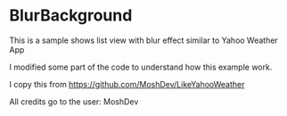 BlurBackground
==============

This is a sample shows list view with blur effect similar to Yahoo Weather App

I modified some part of the code to understand how this example work.

I copy this from https://github.com/MoshDev/LikeYahooWeather

All credits go to the user:  MoshDev 
